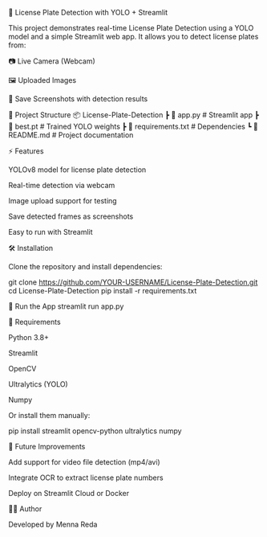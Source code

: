 🚗 License Plate Detection with YOLO + Streamlit

This project demonstrates real-time License Plate Detection using a YOLO model and a simple Streamlit web app.
It allows you to detect license plates from:

📷 Live Camera (Webcam)

🖼️ Uploaded Images

📌 Save Screenshots with detection results

📂 Project Structure
📦 License-Plate-Detection
 ┣ 📜 app.py             # Streamlit app
 ┣ 📜 best.pt            # Trained YOLO weights
 ┣ 📜 requirements.txt   # Dependencies
 ┗ 📜 README.md          # Project documentation

⚡ Features

YOLOv8 model for license plate detection

Real-time detection via webcam

Image upload support for testing

Save detected frames as screenshots

Easy to run with Streamlit

🛠️ Installation

Clone the repository and install dependencies:

git clone https://github.com/YOUR-USERNAME/License-Plate-Detection.git
cd License-Plate-Detection
pip install -r requirements.txt

🚀 Run the App
streamlit run app.py

📌 Requirements

Python 3.8+

Streamlit

OpenCV

Ultralytics (YOLO)

Numpy

Or install them manually:

pip install streamlit opencv-python ultralytics numpy

🎯 Future Improvements

Add support for video file detection (mp4/avi)

Integrate OCR to extract license plate numbers

Deploy on Streamlit Cloud or Docker

👩‍💻 Author

Developed by Menna Reda